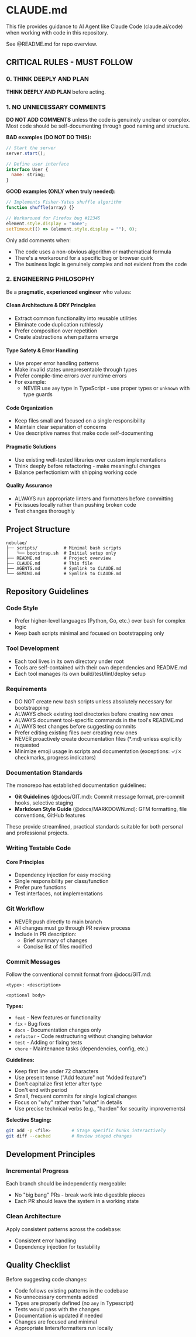 # CLAUDE.md

This file provides guidance to AI Agent like Claude Code (claude.ai/code) when working with code in this repository.

See @README.md for repo overview.

## CRITICAL RULES - MUST FOLLOW

### 0. THINK DEEPLY AND PLAN

**THINK DEEPLY AND PLAN** before acting.

### 1. NO UNNECESSARY COMMENTS

**DO NOT ADD COMMENTS** unless the code is genuinely unclear or complex.
Most code should be self-documenting through good naming and structure.

**BAD examples (DO NOT DO THIS):**

```javascript
// Start the server
server.start();

// Define user interface
interface User {
  name: string;
}
```

**GOOD examples (ONLY when truly needed):**

```javascript
// Implements Fisher-Yates shuffle algorithm
function shuffle(array) {}

// Workaround for Firefox bug #12345
element.style.display = "none";
setTimeout(() => (element.style.display = ""), 0);
```

Only add comments when:

- The code uses a non-obvious algorithm or mathematical formula
- There's a workaround for a specific bug or browser quirk
- The business logic is genuinely complex and not evident from the code

### 2. ENGINEERING PHILOSOPHY

Be a **pragmatic, experienced engineer** who values:

#### Clean Architecture & DRY Principles

- Extract common functionality into reusable utilities
- Eliminate code duplication ruthlessly
- Prefer composition over repetition
- Create abstractions when patterns emerge

#### Type Safety & Error Handling

- Use proper error handling patterns
- Make invalid states unrepresentable through types
- Prefer compile-time errors over runtime errors
- For example:
  - NEVER use `any` type in TypeScript - use proper types or `unknown` with type guards

#### Code Organization

- Keep files small and focused on a single responsibility
- Maintain clear separation of concerns
- Use descriptive names that make code self-documenting

#### Pragmatic Solutions

- Use existing well-tested libraries over custom implementations
- Think deeply before refactoring - make meaningful changes
- Balance perfectionism with shipping working code

#### Quality Assurance

- ALWAYS run appropriate linters and formatters before committing
- Fix issues locally rather than pushing broken code
- Test changes thoroughly

## Project Structure

```text
nebulae/
├── scripts/          # Minimal bash scripts
│   └── bootstrap.sh  # Initial setup only
├── README.md         # Project overview
├── CLAUDE.md         # This file
├── AGENTS.md         # Symlink to CLAUDE.md
└── GEMINI.md         # Symlink to CLAUDE.md
```

## Repository Guidelines

### Code Style

- Prefer higher-level languages (Python, Go, etc.) over bash for complex logic
- Keep bash scripts minimal and focused on bootstrapping only

### Tool Development

- Each tool lives in its own directory under root
- Tools are self-contained with their own dependencies and README.md
- Each tool manages its own build/test/lint/deploy setup

### Requirements

- DO NOT create new bash scripts unless absolutely necessary for bootstrapping
- ALWAYS check existing tool directories before creating new ones
- ALWAYS document tool-specific commands in the tool's README.md
- ALWAYS test changes before suggesting commits
- Prefer editing existing files over creating new ones
- NEVER proactively create documentation files (*.md) unless explicitly requested
- Minimize emoji usage in scripts and documentation (exceptions: ✓/✗ checkmarks, progress indicators)

### Documentation Standards

The monorepo has established documentation guidelines:

- **Git Guidelines** (@docs/GIT.md): Commit message format, pre-commit hooks, selective staging
- **Markdown Style Guide** (@docs/MARKDOWN.md): GFM formatting, file conventions, GitHub features

These provide streamlined, practical standards suitable for both personal and professional projects.

### Writing Testable Code

#### Core Principles

- Dependency injection for easy mocking
- Single responsibility per class/function
- Prefer pure functions
- Test interfaces, not implementations

### Git Workflow

- NEVER push directly to main branch
- All changes must go through PR review process
- Include in PR description:
  - Brief summary of changes
  - Concise list of files modified

### Commit Messages

Follow the conventional commit format from @docs/GIT.md:

```text
<type>: <description>

<optional body>
```

**Types:**

- `feat` - New features or functionality
- `fix` - Bug fixes
- `docs` - Documentation changes only
- `refactor` - Code restructuring without changing behavior
- `test` - Adding or fixing tests
- `chore` - Maintenance tasks (dependencies, config, etc.)

**Guidelines:**

- Keep first line under 72 characters
- Use present tense ("Add feature" not "Added feature")
- Don't capitalize first letter after type
- Don't end with period
- Small, frequent commits for single logical changes
- Focus on "why" rather than "what" in details
- Use precise technical verbs (e.g., "harden" for security improvements)

**Selective Staging:**

```bash
git add -p <file>        # Stage specific hunks interactively
git diff --cached        # Review staged changes
```

## Development Principles

### Incremental Progress

Each branch should be independently mergeable:

- No "big bang" PRs - break work into digestible pieces
- Each PR should leave the system in a working state

### Clean Architecture

Apply consistent patterns across the codebase:

- Consistent error handling
- Dependency injection for testability

## Quality Checklist

Before suggesting code changes:

- Code follows existing patterns in the codebase
- No unnecessary comments added
- Types are properly defined (no `any` in Typescript)
- Tests would pass with the changes
- Documentation is updated if needed
- Changes are focused and minimal
- Appropriate linters/formatters run locally
